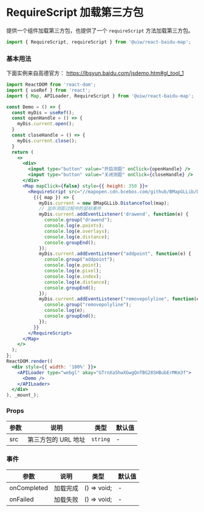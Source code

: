 RequireScript 加载第三方包
===

提供一个组件加载第三方包，也提供了一个 `requireScript` 方法加载第三方包。

```jsx
import { RequireScript, requireScript } from '@uiw/react-baidu-map';
```

### 基本用法

下面实例来自高德官方： https://lbsyun.baidu.com/jsdemo.htm#gl_tool_1

<!--rehype:bgWhite=true&codeSandbox=true&codePen=true-->
```jsx
import ReactDOM from 'react-dom';
import { useRef } from 'react';
import { Map, APILoader, RequireScript } from '@uiw/react-baidu-map';

const Demo = () => {
  const myDis = useRef();
  const openHandle = () => {
    myDis.current.open();
  }
  const closeHandle = () => {
    myDis.current.close();
  }
  return (
    <>
      <div>
        <input type="button" value="开启测距" onClick={openHandle} />
        <input type="button" value="关闭测距" onClick={closeHandle} />
      </div>
      <Map mapClick={false} style={{ height: 350 }}>
        <RequireScript src="//mapopen.cdn.bcebos.com/github/BMapGLLib/DistanceTool/src/DistanceTool.min.js">
          {({ map }) => {
            myDis.current = new BMapGLLib.DistanceTool(map);
            // 监听测距过程中的鼠标事件
            myDis.current.addEventListener('drawend', function(e) {
              console.group("drawend");
              console.log(e.points);
              console.log(e.overlays);
              console.log(e.distance);
              console.groupEnd();
            });
            myDis.current.addEventListener("addpoint", function(e) {
              console.group("addpoint");
              console.log(e.point);
              console.log(e.pixel);
              console.log(e.index);
              console.log(e.distance);
              console.groupEnd();
            });
            myDis.current.addEventListener("removepolyline", function(e) {
              console.group("removepolyline");
              console.log(e);
              console.groupEnd();
            });
          }}
        </RequireScript>
      </Map>
    </>
  );
};
ReactDOM.render((
  <div style={{ width: '100%' }}>
    <APILoader type="webgl" akay="GTrnXa5hwXGwgQnTBG28SHBubErMKm3f">
      <Demo />
    </APILoader>
  </div>
), _mount_);
```

### Props

| 参数 | 说明 | 类型 | 默认值 |
| ----- | ----- | ----- | ----- |
| src | 第三方包的 URL 地址 | `string` | - |

### 事件

| 参数 | 说明 | 类型 | 默认值 |
| ----- | ----- | ----- | ----- |
| onCompleted | 加载完成 | () => void; | - |
| onFailed | 加载失败 | () => void; | - |